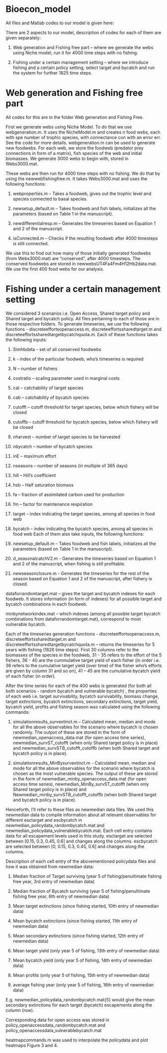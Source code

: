 # Bioecon_model

All files and Matlab codes to our model is given here:

There are 2 aspects to our model, description of codes for each of them are given separately: 

1)	Web generation and Fishing free part – where we generate the webs using Niche model, run it for 4000 time steps with no fishing.

2)	Fishing under a certain management setting – where we introduce fishing and a certain policy setting, select target and bycatch and run the system for further 1825 time steps.  

# Web generation and Fishing free part

All codes for this are in the folder Web generation and Fishing Free. 

First we generate webs using Niche Model. To do that we use webgeneration.m. It uses the NicheModel.m and creates n food webs, each with spe number of trophic species, with connectance con with an error err. See the code for more details. webgeneration.m can be used to generate new foodwebs. For each web, we store the foodweb (predator prey connections in form of a matrix), fish species of the web and initial biomasses. We generate 3000 webs to begin with, stored in Webs3000.mat.

These webs are then run for 4000 time steps with no fishing. We do that by using the newwebfishingfree.m. It takes Webs3000.mat and uses the following functions:

1)	webproperties.m – Takes a foodweb, gives out the trophic level and species connected to basal species.

2)	newsetup_default.m – Takes foodweb and fish labels, initializes all the parameters (based on Table 1 in the manuscript).
 
3)	newdifferentialresp.m – Generates the timeseries based on Equation 1 and 2 of the manuscript.

4)	isConnected.m – Checks if the resulting foodweb after 4000 timesteps is still connected.

We use this to find out how many of those initially generated foodwebs (from Webs3000.mat) are “conserved”, after 4000 timesteps. The conserved foodwebs are stored in newwebsUT4Fa4Fm4H12Hb2data.mat. We use the first 400 food webs for our analysis.

# Fishing under a certain management setting

We considered 3 scenarios i.e. Open Access, Shared target policy and Shared target and bycatch policy. All files pertaining to each of those are in those respective folders. To generate timeseries, we use the following functions - discreteeffortsopenaccess.m, discreteeffortssharedtarget.m and discreteeffortssharedtargetbycatchquota.m. Each of these functions takes the following inputs:

1)	Simhbdata - set of all conserved foodwebs

2)	k - index of the particular foodweb, who’s timeseries is required

3)	N – number of fishers

4)	costratio – scaling parameter used in marginal costs

5)	cat – catchability of target species

6)	cab – catchability of bycatch species

7)	cutofft – cutoff threshold for target species, below which fishery will be closed

8)	cutoffb – cutoff threshold for bycatch species, below which fishery will be closed

9)	nharvest – number of target species to be harvested

10)	nbycatch – number of bycatch species

11)	inE – maximum effort

12)	nseasons – number of seasons (in multiple of 365 days)

13)	hill – Hill’s coefficient

14)	hsb – Half saturation biomass

15)	fa – fraction of assimilated carbon used for production

16)	fm – factor for maintenance respiration

17)	target – index indicating the target species, among all species in food web

18)	bycatch – index indicating the bycatch species, among all species in food web
Each of them also take inputs, the following functions:

1)	newsetup_default.m – Takes foodweb and fish labels, initializes all the parameters (based on Table 1 in the manuscript).

2)	d_seasonalcatchV2.m - Generates the timeseries based on Equation 1 and 2 of the manuscript, when fishing is still profitable.

3)	newseasonclosure.m - Generates the timeseries for the rest of the season based on Equation 1 and 2 of the manuscript, after fishery is closed.


dataforrandomtarget.mat – gives the target and bycatch indexes for each foodweb. It stores information (in form of indexes) for all possible target and bycatch combinations in each foodweb.

minbynetworkindex.mat – which indexes (among all possible target bycatch combinations from dataforrandomtarget.mat), correspond to most vulnerable bycatch.

Each of the timeseries generation functions - discreteeffortsopenaccess.m, discreteeffortssharedtarget.m and discreteeffortssharedtargetbycatchquota.m – returns the timeseries for 5 years with fishing (1826 time steps). First 30 columns refer to the biomasses of the species in the foodweb, 31 - 35 refers to the effort of the 5 fishers, 36 - 40 are the cummulative target yield of each fisher (in order i.e. 36 refers to the cumulative target yield (over time) of the fisher who’s efforts are given by column 31 and so on), 41 – 45 are the cumulative bycatch yield of each fisher (in order).

After the time series for each of the 400 webs is generated (for both all both scenarios - random bycatch and vulnerable bycatch) , the properties of each web i.e. target survivability, bycatch survivability, biomass change, target extinctions, bycatch extinctions, secondary extinctions, target yield, bycatch yield, profits and fishing season was calculated using the following commands:

1.	simulationresults_survextinct.m – Calculated mean, median and mode for all the above observables for the scenario where bycatch is chosen randomly. The output of these are stored in the form of newmedian_openaccess_data.mat (for open access time series), newmedian_survST_cutofft (when only Shared target policy is in place) and newmedian_survSTB_cutofft_cutoffb (when both Shared target and bycatch policy is in place).

2.	simulationresults_MinBysurvextinct.m - Calculated mean, median and mode for all the above observables for the scenario where bycatch is chosen as the most vulnerable species. The output of these are stored in the form of newmedian_minby_openaccess_data.mat (for open access time series), newmedian_MinBy_survST_cutofft (when only Shared target policy is in place) and Newmedian_minby_survSTB_cutofft_cutoffb (when both Shared target and bycatch policy is in place).

Henceforth, I’ll refer to these files as newmedian data files.
We used this newmedian data to compile information about all relevant observables for different esctarget and escbycatch in newmedian_policydata_randombycatch.mat and newmedian_policydata_vulnerablebycatch.mat. Each cell entry contains data for all escapement levels used in this study.  esctarget are selected between [0.15, 0.3, 0.45, 0.6] and changes along the columns. escbycatch are selected between [0, 0.15, 0.3, 0.45, 0.6] and changes along the columns.

Description of each cell entry of the abovementioned policydata files and how it was obtained from newmedian data:

 1) Median fraction of Target surviving (year 5 of fishing/penultimate fishing free year, 3rd entry of newmedian data) 
2) Median fraction of Bycatch surviving (year 5 of fishing/penultimate fishing free year, 6th entry of newmedian data)

3) Mean target extinctions (since fishing started, 10th entry of newmedian data)

4) Mean bycatch extinctions (since fishing started, 11th entry of newmedian data)

5) Mean secondary extinctions (since fishing started, 12th entry of newmedian data)

6) Mean target yield (only year 5 of fishing, 13th entry of newmedian data)

7) Mean bycatch yield (only year 5 of fishing, 14th entry of newmedian data)

8) Mean profits (only year 5 of fishing, 15th entry of newmedian data)

9) average fishing year (only year 5 of fishing, 16th entry of newmedian data)

E.g. newmedian_policydata_randombycatch.mat{5} would give the mean secondary extinctions for each target (bycatch) escapements along the column (row).

Corresponding data for open access was stored in policy_openaccessdata_randombycatch.mat and policy_openaccessdata_vulnerablebycatch.mat

heatmapcommands.m was used to interpolate the policydata and plot heatmaps Figure 3 and 4.
 


 

